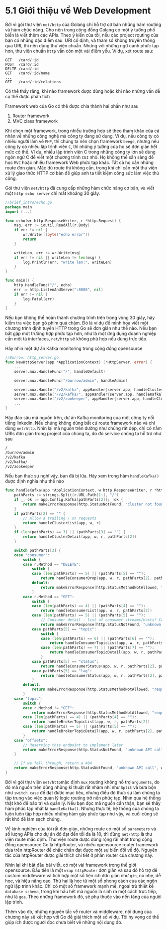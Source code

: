 # 5.1 Giới thiệu về Web Development

Bởi vì gói thư viện `net/http` của Golang chỉ hỗ trợ cơ bản những hàm routing và hàm chức năng. Cho nên trong cộng đồng Golang có một ý tưởng phổ biến là viết thêm các APIs. Theo ý kiến của tôi, nếu các project routing của bạn có những đặc điểm sau: URI cố định, và tham số không truyền thông qua URI, thì nên dùng thư viện chuẩn. Nhưng với những ngữ cảnh phức tạp hơn, thư viện chuẩn `http` vẫn còn một vài điểm yếu. Ví dụ, xét route sau:

```
GET   /card/:id
POST  /card/:id
DELTE /card/:id
GET   /card/:id/name
...
GET   /card/:id/relations
```

Có thể thấy rằng, khi nào framework được dùng hoặc khi nào những vấn đề cụ thể được phân tích

Framework web của Go có thể được chia thành hai phần như sau

1. Router framework
2. MVC class framework

Khi chọn một framework, trong nhiều trường hợp sẽ theo tham khảo của cá nhân về những công nghệ mà công ty đang sử dụng. Ví dụ, nếu công ty có nhiều người làm về `PHP`, thì chúng ta nên chọn framework `beego`, nhưng nếu công ty có nhiều lập trình viên `C`, thì những ý tưởng của họ sẽ đơn giản hết mức có thể. Ví dụ, nhiều lập trình viên C trong những công ty lớn sẽ dùng ngôn ngữ C để viết một chương trình `CGI` nhỏ. Họ không thể sẵn sàng để học `MVC` hoặc nhiều framework Web phức tạp khác. Tất cả họ cần những route đơn giản. Mặc dù route thì không cần, trong khi chỉ cần một thư viện xử lý giao thức HTTP cơ bản để giúp anh ta tiết kiệm công sức làm việc thủ công.

Gói thư viện `net/http` đã cung cấp những hàm chức năng cơ bản, và viết một `http echo server` chỉ mất khoảng 30 giây.

```go
//brief_intro/echo.go
package main
import (...)

func echo(wr http.ResponseWriter, r *http.Request) {
    msg, err := ioutil.ReadAll(r.Body)
    if err != nil {
        wr.Write([]byte("echo error"))
        return
    }

    writeLen, err := wr.Write(msg)
    if err != nil || writeLen != len(msg) {
        log.Println(err, "write len:", writeLen)
    }
}

func main() {
    http.HandleFunc("/", echo)
    err := http.ListenAndServe(":8080", nil)
    if err != nil {
        log.Fatal(err)
    }
}
```

Nếu bạn không thể hoàn thành chương trình trên trong vòng 30 giây, hãy kiểm tra việc bạn gõ phím quá chậm. Đó là ví dụ để minh họa viết một chương trình định tuyến HTTP trong Go sẽ đơn giản như thế nào. Nếu bạn bắt gặp một trường hợp phức tạp hơn, như là một ứng dụng doanh nghiệp cần một tá interfaces, `net/http` sẽ không phù hợp nếu dùng trực tiếp.

Hãy nhìn một dự án Kafka monitoring trong cộng đồng opensource

```go
//Burrow: http_server.go
func NewHttpServer(app *ApplicationContext) (*HttpServer, error) {
    ...
    server.mux.HandleFunc("/", handleDefault)

    server.mux.HandleFunc("/burrow/admin", handleAdmin)

    server.mux.Handle("/v2/kafka", appHandler{server.app, handleClusterList})
    server.mux.Handle("/v2/kafka/", appHandler{server.app, handleKafka})
    server.mux.Handle("/v2/zookeeper", appHandler{server.app, handleClusterList})
    ...
}
```

Hãy đào sâu mã nguồn trên, dự án Kafka monitoring của một công ty nổi tiếng linkedin. Nếu chúng không dùng bất cứ route framework nào và chỉ dùng `net/http`. Nhìn lại mã nguồn trên dường như chúng rất đẹp, chỉ có nằm URIs đơn giản trong project của chúng ta, do đó service chúng ta hỗ trợ như sau

```sh
/
/burrow/admin
/v2/kafka
/v2/kafka/
/v2/zookeeper
```

Nếu bạn thực sự nghĩ vậy, bạn đã bị lừa. Hãy xem trong hàm `handleKafka()` được định nghĩa như thế nào

```go
func handleKafka(app *ApplicationContext, w http.ResponseWriter, r *http.Request) (int, string) {
    pathParts := strings.Split(r.URL.Path[1:], "/")
    if _, ok := app.Config.Kafka[pathParts[2]]; !ok {
        return makeErrorResponse(http.StatusNotFound, "cluster not found", w, r)
    }
    if pathParts[2] == "" {
        // Allow a trailing / on requests
        return handleClusterList(app, w, r)
    }
    if (len(pathParts) == 3) || (pathParts[3] == "") {
        return handleClusterDetail(app, w, r, pathParts[2])
    }

    switch pathParts[3] {
    case "consumer":
        switch {
        case r.Method == "DELETE":
            switch {
            case (len(pathParts) == 5) || (pathParts[5] == ""):
                return handleConsumerDrop(app, w, r, pathParts[2], pathParts[4])
            default:
                return makeErrorResponse(http.StatusMethodNotAllowed, "request method not supported", w, r)
            }
        case r.Method == "GET":
            switch {
            case (len(pathParts) == 4) || (pathParts[4] == ""):
                return handleConsumerList(app, w, r, pathParts[2])
            case (len(pathParts) == 5) || (pathParts[5] == ""):
                // Consumer detail - list of consumer streams/hosts? Can be config info later
                return makeErrorResponse(http.StatusNotFound, "unknown API call", w, r)
            case pathParts[5] == "topic":
                switch {
                case (len(pathParts) == 6) || (pathParts[6] == ""):
                    return handleConsumerTopicList(app, w, r, pathParts[2], pathParts[4])
                case (len(pathParts) == 7) || (pathParts[7] == ""):
                    return handleConsumerTopicDetail(app, w, r, pathParts[2], pathParts[4], pathParts[6])
                }
            case pathParts[5] == "status":
                return handleConsumerStatus(app, w, r, pathParts[2], pathParts[4], false)
            case pathParts[5] == "lag":
                return handleConsumerStatus(app, w, r, pathParts[2], pathParts[4], true)
            }
        default:
            return makeErrorResponse(http.StatusMethodNotAllowed, "request method not supported", w, r)
        }
    case "topic":
        switch {
        case r.Method != "GET":
            return makeErrorResponse(http.StatusMethodNotAllowed, "request method not supported", w, r)
        case (len(pathParts) == 4) || (pathParts[4] == ""):
            return handleBrokerTopicList(app, w, r, pathParts[2])
        case (len(pathParts) == 5) || (pathParts[5] == ""):
            return handleBrokerTopicDetail(app, w, r, pathParts[2], pathParts[4])
        }
    case "offsets":
        // Reserving this endpoint to implement later
        return makeErrorResponse(http.StatusNotFound, "unknown API call", w, r)
    }

    // If we fell through, return a 404
    return makeErrorResponse(http.StatusNotFound, "unknown API call", w, r)
}
```

Bởi vì gói thư viện `net/http`mặc định `mux` routing không hỗ trợ `arguments`, do đó mã nguồn trên dùng những kĩ thuật rất nhảm nhí như `Split` và bừa bộn như `switch case` để đạt được mục tiêu, nhưng điều đó thực sự làm chúng ta tập trung vào việc quản lý logic routing trở nên phức tạp. Nhìn qua hệ thống thật khó để bảo trì và quản lý. Nếu bạn đọc mã nguồn cẩn thận, bạn sẽ thấy hàm phức tạp nhất là `handleKafka()`. Nhưng thực tế, hệ thống của chúng ta luôn luôn tập hợp nhiều những hàm gây phức tạp như vậy, và cuối cùng sẽ rất khó để làm sạch chúng.

Về kinh nghiệm của tôi rất đơn giản, những route có một số `parameters` và số lượng APIs cho dự án đó đạt đến tối đa là 10, thì đừng `net/http` là thư viện route mặc định. Thư viện route được dùng rộng rãi nhất trong cộng đồng opensource Go là httpRouter, và nhiều opensource router framework dựa trên httpRouter để chắc chắn đạt được một sự biến đổi về độ. Nguyên tắc của httpRouter được giải thích chi tiết ở phần router của chương này.

Nhìn lại khi bắt đầu bài viết, có một vài framework trong thế giới opensource. Đầu tiên là một `wrap httpRouter` đơn giản và sau đó hỗ trợ để custom middleware và tích hợp một số tiện ích đơn giản như `gin`, nó nhẹ, dễ học, và hiệu năng cao. Thứ hai là học từ một số phong cách của các ngôn ngữ lập trình khác. Chỉ có một số framework mạnh mẽ, ngoại trừ thiết kế  `database schema`, trong khi hầu hết mã nguồn là sinh ra một cách trực tiếp, như là `goa`. Theo những framework đó, sẽ phụ thuộc vào nền tảng của người lập trình.

Thêm vào đó, những nguyên tắc về router và middleware, nội dung của chương này sẽ kết hợp với Go để giải thích một số ví dụ. Tôi hy vọng có thể giúp ích được người đọc chưa biết về những nội dung đó.

